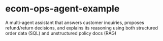 # ecom-ops-agent-example
A multi-agent assistant that answers customer inquiries, proposes refund/return decisions, and explains its reasoning using both structured order data (SQL) and unstructured policy docs (RAG)
